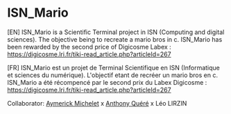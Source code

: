 # ISN_Mario

[EN]
ISN_Mario is a Scientific Terminal project in ISN (Computing and digital sciences).
The objective being to recreate a mario bros in c.
ISN_Mario has been rewarded by the second price of Digicosme Labex : https://digicosme.lri.fr/tiki-read_article.php?articleId=267

[FR]
ISN_Mario est un projet de Terminal Scientifique en ISN (Informatique et sciences du numérique).
L'objectif etant de recréer un mario bros en c.
ISN_Mario a été récompencé par le second prix du Labex Digicosme : https://digicosme.lri.fr/tiki-read_article.php?articleId=267

Collaborator: [Aymerick Michelet](https://github.com/aymerickmichelet) x [Anthony Quéré](https://github.com/Anthony-Jhoiro) x Léo LIRZIN
